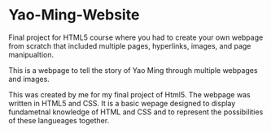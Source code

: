 # Yao-Ming-Website
Final project for HTML5 course where you had to create your own webpage from scratch that included multiple pages, hyperlinks, images, and page manipualtion. 

This is a webpage to tell the story of Yao Ming through multiple webpages and images.

This was created by me for my final project of Html5. The webpage was written in HTML5 and CSS. It is a basic wepage designed to display fundametnal knowledge of HTML and CSS and to represent the possibilities of these langueages together. 
